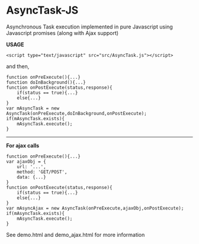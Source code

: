 # AsyncTask-JS
Asynchronous Task execution implemented in pure Javascript using Javascript promises (along with Ajax support)

<b>USAGE</b>

```<script type="text/javascript" src="src/AsyncTask.js"></script>```

and then,

    function onPreExecute(){...}
    function doInBackground(){...}
    function onPostExecute(status,response){
    	if(status == true){...}
    	else{...}
    }
    var mAsyncTask = new AsyncTask(onPreExecute,doInBackground,onPostExecute);
    if(mAsyncTask.exists){
    	mAsyncTask.execute();
    }

---

<b>For ajax calls</b>

    function onPreExecute(){...}
    var ajaxObj = {
	    url: '...',
	    method: 'GET/POST',
	    data: {...}
    }
    function onPostExecute(status,response){
    	if(status == true){...}
    	else{...}
    }
    var mAsyncAjax = new AsyncTask(onPreExecute,ajaxObj,onPostExecute);
    if(mAsyncTask.exists){
    	mAsyncTask.execute();
    }


See demo.html and demo_ajax.html for more information
